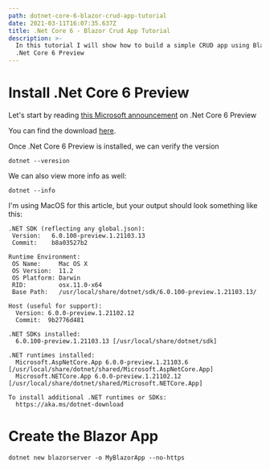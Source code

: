 ```yaml
---
path: dotnet-core-6-blazor-crud-app-tutorial
date: 2021-03-11T16:07:35.637Z
title: .Net Core 6 - Blazor Crud App Tutorial
description: >-
  In this tutorial I will show how to build a simple CRUD app using Blazor and
  .Net Core 6 Preview
---
```

# Install .Net Core 6 Preview

Let's start by reading [this Microsoft announcement](https://devblogs.microsoft.com/dotnet/announcing-net-6-preview-1/) on .Net Core 6 Preview

You can find the download [here](https://dotnet.microsoft.com/download/dotnet/6.0).

Once .Net Core 6 Preview is installed, we can verify the version

```
dotnet --veresion
```

We can also view more info as well:

```
dotnet --info
```

I'm using MacOS for this article, but your output should look something like this:

```
.NET SDK (reflecting any global.json):
 Version:   6.0.100-preview.1.21103.13
 Commit:    b8a03527b2

Runtime Environment:
 OS Name:     Mac OS X
 OS Version:  11.2
 OS Platform: Darwin
 RID:         osx.11.0-x64
 Base Path:   /usr/local/share/dotnet/sdk/6.0.100-preview.1.21103.13/

Host (useful for support):
  Version: 6.0.0-preview.1.21102.12
  Commit:  9b2776d481

.NET SDKs installed:
  6.0.100-preview.1.21103.13 [/usr/local/share/dotnet/sdk]

.NET runtimes installed:
  Microsoft.AspNetCore.App 6.0.0-preview.1.21103.6 [/usr/local/share/dotnet/shared/Microsoft.AspNetCore.App]
  Microsoft.NETCore.App 6.0.0-preview.1.21102.12 [/usr/local/share/dotnet/shared/Microsoft.NETCore.App]

To install additional .NET runtimes or SDKs:
  https://aka.ms/dotnet-download
```

# Create the Blazor App

```
dotnet new blazorserver -o MyBlazorApp --no-https
```
